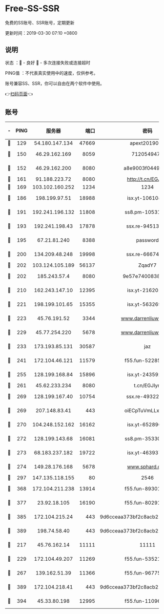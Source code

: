 # Free-SS-SSR

免费的SS账号、SSR账号，定期更新

更新时间：2019-03-30 07:10 +0800

## 说明

状态     ：🙂 - 良好 🙁 - 多次连接失败或连接超时

PING值   ：不代表真实使用中的速度，仅供参考。

账号兼容SS、SSR，你可以自由在两个软件中使用。

👉[扫码页面](https://liesauer.github.io/Free-SS-SSR/)👈

## 账号

|-|PING|服务器|端口|密码|加密方式|区域|
|:----:|:----:|:-----:|-----:|:----:|:----:|:----:|
|🙂|129|54.180.147.134|47669|apext2019001|chacha20|KR|
|🙂|150|46.29.162.169|8059|7120549471|aes-256-cfb||
|🙂|152|46.29.162.200|8080|a8e9003f0449cea5|chacha20-ietf|RU|
|🙂|161|91.188.223.72|8080|http://t.cn/EGJIyrl|rc4-md5|RU|
|🙂|169|103.102.160.252|1234|1234|rc4-md5|JP|
|🙂|186|198.199.97.51|18988|isx.yt-10610872|aes-256-cfb|US|
|🙂|191|192.241.196.132|11808|ss8.pm-10531723|aes-256-cfb|US|
|🙂|193|192.241.198.43|17878|ssx.re-94513263|aes-256-cfb|US|
|🙂|195|67.21.81.240|8388|password|aes-256-cfb|US|
|🙂|200|134.209.48.248|19998|ssx.re-66674376|aes-256-cfb|US|
|🙂|202|103.124.105.189|56137|ZqadY7|chacha20|US|
|🙂|202|185.243.57.4|8080|9e57e7400838a01e|chacha20-ietf|US|
|🙂|210|162.243.147.10|12395|isx.yt-21620171|aes-256-cfb|US|
|🙂|221|198.199.101.65|15355|isx.yt-56326959|aes-256-cfb|US|
|🙂|223|45.76.191.52|3344|www.darrenliuwei.com|aes-256-cfb|JP|
|🙂|229|45.77.254.220|5678|www.darrenliuwei.com|aes-256-cfb|SG|
|🙂|233|173.193.85.131|30587|jaz|aes-256-cfb|US|
|🙂|241|172.104.46.121|11579|f55.fun-52285743|aes-256-cfb|SG|
|🙂|255|128.199.168.84|15896|isx.yt-24359224|aes-256-cfb|SG|
|🙂|261|45.62.233.234|8080|t.cn/EGJIyrl|rc4-md5|CA|
|🙂|269|128.199.167.40|10754|ssx.re-49322932|aes-256-cfb|SG|
|🙂|269|207.148.83.41|443|oiECpTuVmLLxk4Ts|aes-256-cfb|AU|
|🙂|270|104.248.152.162|16162|isx.yt-65289690|aes-256-cfb|SG|
|🙂|272|128.199.143.68|16081|ss8.pm-35330221|aes-256-cfb|SG|
|🙂|273|68.183.237.182|19722|isx.yt-46393764|aes-256-cfb|SG|
|🙂|274|149.28.176.168|5678|www.sphard.com|aes-256-cfb|AU|
|🙂|297|147.135.118.155|80|2546|chacha20|US|
|🙂|368|172.104.211.238|13914|f55.fun-89301150|aes-256-cfb|US|
|🙂|377|23.92.18.105|16190|f55.fun-80291265|aes-256-cfb|US|
|🙂|385|172.104.215.24|443|9d6cceaa373bf2c8acb22e60b6a58be6|aes-256-cfb|US|
|🙂|389|198.74.58.40|443|9d6cceaa373bf2c8acb22e60b6a58be6|aes-256-cfb|US|
|🙂|217|45.76.162.14|11111|11111|aes-256-cfb|SG|
|🙂|229|172.104.49.207|11269|f55.fun-53521114|aes-256-cfb|SG|
|🙂|267|139.162.51.39|11366|f55.fun-96775690|aes-256-cfb|SG|
|🙂|389|172.104.218.41|443|9d6cceaa373bf2c8acb22e60b6a58be6|aes-256-cfb|US|
|🙂|394|45.33.80.198|12995|f55.fun-11096059|aes-256-cfb|US|

